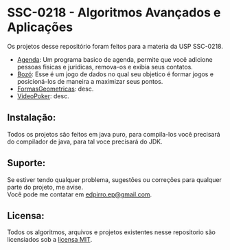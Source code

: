 SSC-0218 - Algoritmos Avançados e Aplicações
====================================

Os projetos desse repositório foram feitos para a materia da USP SSC-0218.

* [Agenda](Agenda): Um programa basico de agenda, permite que você adicione pessoas fisicas e juridicas, remova-os e exibia seus contatos.
* [Bozó](Bozó): Esse é um jogo de dados no qual seu objetico é formar jogos e posicioná-los de maneira a maximizar seus pontos.
* [FormasGeometricas](FormasGeometricas): desc.
* [VideoPoker](VideoPoker): desc.

Instalação:
-----------

Todos os projetos são feitos em java puro, para compila-los você precisará do compilador de java, para tal voce precisará do JDK.

Suporte:
-------

Se estiver tendo qualquer problema, sugestões ou correções para qualquer parte do projeto, me avise.<br>
Você pode me contatar em edpirro.ep@gmail.com.

Licensa:
-------
Todos os algoritmos, arquivos e projetos existentes nesse repositorio são licensiados sob a [licensa MIT](LICENSE).

